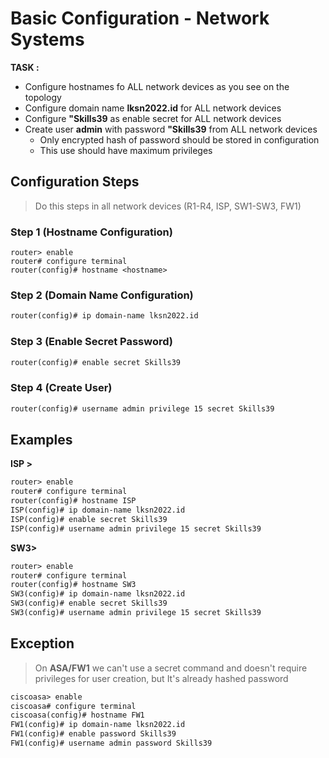 # Basic Configuration - Network Systems
**TASK :**

- Configure hostnames fo ALL network devices as you see on the topology
- Configure domain name **lksn2022.id** for ALL network devices
- Configure **"Skills39** as enable secret for ALL network devices
- Create user **admin** with password **"Skills39** from ALL network devices
  - Only encrypted hash of password should be stored in configuration
  - This use should have maximum privileges

## Configuration Steps

> Do this steps in all network devices (R1-R4, ISP, SW1-SW3, FW1)

### Step 1 (Hostname Configuration) 

```mark
router> enable
router# configure terminal
router(config)# hostname <hostname>
```

### Step 2 (Domain Name Configuration)

```markdown
router(config)# ip domain-name lksn2022.id
```

### Step 3 (Enable Secret Password)

```markdown
router(config)# enable secret Skills39
```

### Step 4 (Create User)

```markdown
router(config)# username admin privilege 15 secret Skills39
```

## Examples

**ISP >**

```markdown
router> enable
router# configure terminal
router(config)# hostname ISP
ISP(config)# ip domain-name lksn2022.id
ISP(config)# enable secret Skills39
ISP(config)# username admin privilege 15 secret Skills39
```

**SW3>**

```markdown
router> enable
router# configure terminal
router(config)# hostname SW3
SW3(config)# ip domain-name lksn2022.id
SW3(config)# enable secret Skills39
SW3(config)# username admin privilege 15 secret Skills39
```

## Exception

>  On **ASA/FW1** we can't use a secret command and doesn't require privileges for user creation, but It's already hashed password

```markdown
ciscoasa> enable
ciscoasa# configure terminal
ciscoasa(config)# hostname FW1
FW1(config)# ip domain-name lksn2022.id
FW1(config)# enable password Skills39
FW1(config)# username admin password Skills39